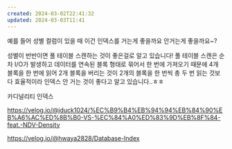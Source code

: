 ```yaml
---
created: 2024-03-02T22:41:32
updated: 2024-03-03T11:41
---
```

예를 들어 성별 컬럼이 있을 때 이건 인덱스를 거는게 좋을까요 안거는게 좋을까요~?

성별이 반반이면 풀 테이블 스캔하는 것이 좋은걸로 알고 있습니다! 풀 테이블 스캔은 순차 I/O가 발생하고 데이터를 연속된 블록 형태로 묶어서 한 번에 가져오기 때문에 4개 블록을 한 번에 읽어 2개 블록을 버리는 것이 2개의 블록을 한 번씩 총 두 번 읽는 것보다 효율적이라 인덱스 안 거는 것이 좋다고 알고 있습니다..ㅎㅎ

카디널리티 인덱스

https://velog.io/@jduck1024/%EC%B9%B4%EB%94%94%EB%84%90%EB%A6%AC%ED%8B%B0-VS-%EC%84%A0%ED%83%9D%EB%8F%84-feat.-NDV-Density

https://velog.io/@hwaya2828/Database-Index
